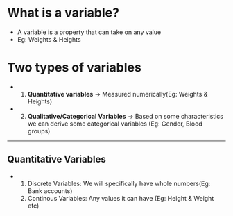 # What is a variable?
- A variable is a property that can take on any value
- Eg: Weights & Heights

# Two types of variables
- 1) **Quantitative variables** -> Measured numerically(Eg: Weights & Heights)
- 2) **Qualitative/Categorical Variables** -> Based on some characteristics we can derive some categorical variables (Eg: Gender, Blood groups)

------------------------------------------------------------------------
 
## Quantitative Variables
- 1) Discrete Variables: We will specifically have whole numbers(Eg: Bank accounts)
  2) Continous Variables: Any values it can have (Eg: Height & Weight etc)
